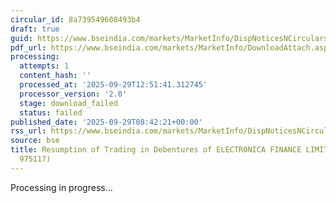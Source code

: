 ```yaml
---
circular_id: 8a739549608493b4
draft: true
guid: https://www.bseindia.com/markets/MarketInfo/DispNoticesNCirculars.aspx?Noticeid={355894F1-3828-469B-84A9-200B9484E151}&noticeno=20250929-14&dt=09/29/2025&icount=14&totcount=48&flag=0
pdf_url: https://www.bseindia.com/markets/MarketInfo/DownloadAttach.aspx?id=20250929-14&attachedId=
processing:
  attempts: 1
  content_hash: ''
  processed_at: '2025-09-29T12:51:41.312745'
  processor_version: '2.0'
  stage: download_failed
  status: failed
published_date: '2025-09-29T08:42:21+00:00'
rss_url: https://www.bseindia.com/markets/MarketInfo/DispNoticesNCirculars.aspx?Noticeid={355894F1-3828-469B-84A9-200B9484E151}&noticeno=20250929-14&dt=09/29/2025&icount=14&totcount=48&flag=0
source: bse
title: Resumption of Trading in Debentures of ELECTRONICA FINANCE LIMITED (Scrip Code
  975117)
---
```


Processing in progress...